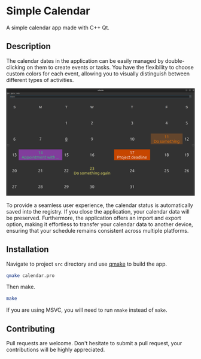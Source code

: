 # Simple Calendar

A simple calendar app made with C++ Qt.
## Description
The calendar dates in the application can be easily managed by double-clicking on them to create events or tasks. You have the flexibility to choose custom colors for each event, allowing you to visually distinguish between different types of activities.

![](/screenshot.png)

To provide a seamless user experience, the calendar status is automatically saved into the registry. If you close the application, your calendar data will be preserved.
Furthermore, the application offers an import and export option, making it effortless to transfer your calendar data to another device, ensuring that your schedule remains consistent across multiple platforms.
## Installation

Navigate to project ```src``` directory and use [qmake](https://doc.qt.io/qt-6/qmake-manual.html) to build the app.

```bash
qmake calendar.pro
```
Then make.
```bash
make
```
If you are using MSVC, you will need to run ```nmake``` instead of ```make```.




## Contributing

Pull requests are welcome. Don't hesitate to submit a pull request, your contributions will be highly appreciated.
